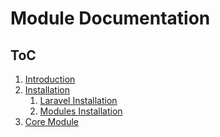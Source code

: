 # Module Documentation


## ToC

1. [Introduction]()
1. [Installation]()
	1. [Laravel Installation]()
	1. [Modules Installation]()
2. [Core Module]()